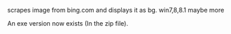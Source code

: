 scrapes image from bing.com and displays it as bg.
win7,8,8.1 maybe more

An exe version now exists (In the zip file).  
